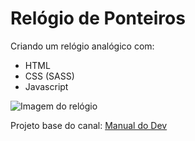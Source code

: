 # Relógio de Ponteiros
 Criando um relógio analógico com:
 
 * HTML 
 * CSS (SASS) 
 * Javascript

![Imagem do relógio](https://i.postimg.cc/fbwd5Dgc/clock.png)

Projeto base do canal: [Manual do Dev](https://www.youtube.com/@ManualdoDev)
